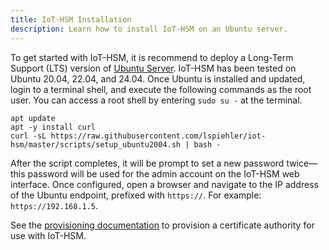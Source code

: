 ```yaml
---
title: IoT-HSM Installation
description: Learn how to install IoT-HSM on an Ubuntu server.
---
```

To get started with IoT-HSM, it is recommend to deploy a Long-Term Support (LTS) version of [Ubuntu Server](https://ubuntu.com/download/server). IoT-HSM has been tested on Ubuntu 20.04, 22.04, and 24.04. Once Ubuntu is installed and updated, login to a terminal shell, and execute the following commands as the root user. You can access a root shell by entering `sudo su -` at the terminal.
```
apt update
apt -y install curl
curl -sL https://raw.githubusercontent.com/lspiehler/iot-hsm/master/scripts/setup_ubuntu2004.sh | bash -
```
After the script completes, it will be prompt to set a new password twice—this password will be used for the admin account on the IoT-HSM web interface. Once configured, open a browser and navigate to the IP address of the Ubuntu endpoint, prefixed with `https://`. For example: `https://192.168.1.5`.

See the [provisioning documentation](provisioning.md) to provision a certificate authority for use with IoT-HSM.